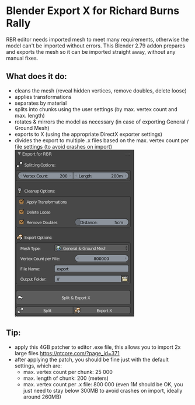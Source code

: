 # Blender Export X for Richard Burns Rally
RBR editor needs imported mesh to meet many requirements, otherwise the model can't be imported without errors.
This Blender 2.79 addon prepares and exports the mesh so it can be imported straight away, without any manual fixes.

## What does it do:
- cleans the mesh (reveal hidden vertices, remove doubles, delete loose)
- applies transformations
- separates by material
- splits into chunks using the user settings (by max. vertex count and max. length)
- rotates & mirrors the model as necessary (in case of exporting General / Ground Mesh)
- exports to X (using the appropriate DirectX exporter settings)
- divides the export to multiple .x files based on the max. vertex count per file settings (to avoid crashes on import)
![](readme-files/screen1.png)

## Tip:
- apply this 4GB patcher to editor .exe file, this allows you to import 2x large files https://ntcore.com/?page_id=371
- after applying the patch, you should be fine just with the default settings, which are:
  - max. vertex count per chunk: 25 000
  - max. length of chunk: 200 (meters)
  - max. vertex count per .x file: 800 000 (even 1M should be OK, you just need to stay below 300MB to avoid crashes on import, ideally around 260MB)
